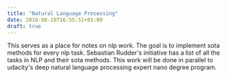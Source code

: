 ```yaml
---
title: "Natural Language Processing"
date: 2018-08-10T16:55:51+01:00
draft: true
---
```


This serves as a place for notes on nlp work. The goal is to implement sota methods for every nlp task. Sebastian Rudder's initiative has a list of all the tasks in NLP and their sota methods. This work will be done in parallel to udacity's deep natural language processing expert nano degree program.